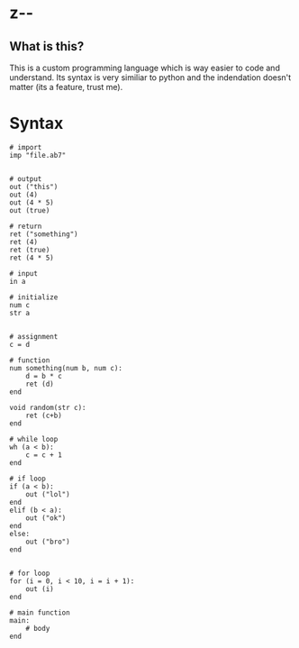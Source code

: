 # z--

## What is this? 

This is a custom programming language which is way easier to code and understand. Its syntax is very similiar to python and the indendation doesn't matter (its a feature, trust me).


# Syntax

```
# import
imp "file.ab7"


# output
out ("this")
out (4)
out (4 * 5)
out (true)

# return
ret ("something")
ret (4)
ret (true)
ret (4 * 5)

# input
in a

# initialize
num c
str a


# assignment
c = d

# function
num something(num b, num c):
	d = b * c
	ret (d)
end

void random(str c):
    ret (c+b)
end

# while loop
wh (a < b):
	c = c + 1
end

# if loop
if (a < b):
	out ("lol")
end
elif (b < a):
	out ("ok")
end
else:
	out ("bro")
end


# for loop
for (i = 0, i < 10, i = i + 1):
	out (i)
end

# main function
main:
	# body
end

```